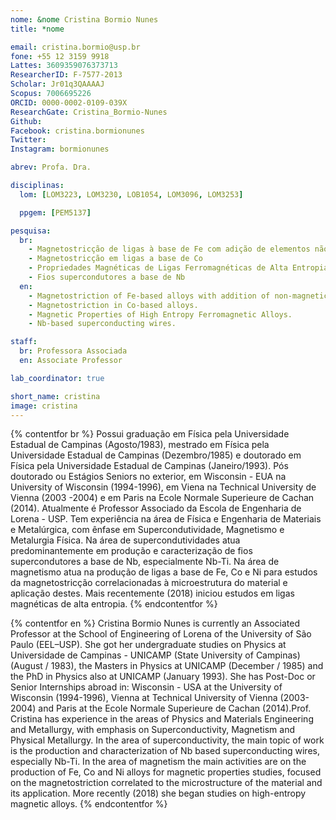 ```yaml
---
nome: &nome Cristina Bormio Nunes
title: *nome

email: cristina.bormio@usp.br
fone: +55 12 3159 9918
Lattes: 3609359076373713
ResearcherID: F-7577-2013
Scholar: Jr01q3QAAAAJ
Scopus: 7006695226
ORCID: 0000-0002-0109-039X
ResearchGate: Cristina_Bormio-Nunes
Github:
Facebook: cristina.bormionunes
Twitter:
Instagram: bormionunes

abrev: Profa. Dra.

disciplinas:
  lom: [LOM3223, LOM3230, LOB1054, LOM3096, LOM3253]

  ppgem: [PEM5137]

pesquisa:
  br:
    - Magnetostricção de ligas à base de Fe com adição de elementos não magnéticos
    - Magnetostricção em ligas a base de Co
    - Propriedades Magnéticas de Ligas Ferromagnéticas de Alta Entropia
    - Fios supercondutores a base de Nb
  en:
    - Magnetostriction of Fe-based alloys with addition of non-magnetic elements.
    - Magnetostriction in Co-based alloys.
    - Magnetic Properties of High Entropy Ferromagnetic Alloys.
    - Nb-based superconducting wires.

staff:
  br: Professora Associada
  en: Associate Professor

lab_coordinator: true

short_name: cristina
image: cristina
---
```



{% contentfor br %}
Possui graduação em Física pela Universidade Estadual de Campinas (Agosto/1983), mestrado em Física pela Universidade Estadual de Campinas (Dezembro/1985) e doutorado em Física pela Universidade Estadual de Campinas (Janeiro/1993). Pós doutorado ou Estágios Seniors no exterior, em Wisconsin - EUA na University of Wisconsin (1994-1996), em Viena na Technical University de Vienna (2003 -2004) e em Paris na Ecole Normale Superieure de Cachan (2014). Atualmente é Professor Associado da Escola de Engenharia de Lorena - USP. Tem experiência na área de Física e Engenharia de Materiais e Metalúrgica, com ênfase em Supercondutividade, Magnetismo e Metalurgia Física. Na área de supercondutividades atua predominantemente em produção e caracterização de fios supercondutores a base de Nb, especialmente Nb-Ti. Na área de magnetismo atua na produção de ligas a base de Fe, Co e Ni para estudos da magnetostricção correlacionadas à microestrutura do material e aplicação destes. Mais recentemente (2018) iniciou estudos em ligas magnéticas de alta entropia.
{% endcontentfor %}

{% contentfor en %}
Cristina Bormio Nunes is currently an Associated Professor at the School of Engineering of Lorena of the University of São Paulo (EEL–USP). She got her undergraduate studies on Physics at Universidade de Campinas - UNICAMP (State University of Campinas) (August / 1983), the Masters in Physics at UNICAMP (December / 1985) and the PhD in Physics also at UNICAMP (January 1993). She has Post-Doc or Senior Internships abroad in: Wisconsin - USA at the University of Wisconsin (1994-1996), Vienna at Technical University of Vienna (2003-2004) and Paris at the Ecole Normale Superieure de Cachan (2014).Prof. Cristina has experience in the areas of Physics and Materials Engineering and Metallurgy, with emphasis on Superconductivity, Magnetism and Physical Metallurgy. In the area of superconductivity, the main topic of work is the production and characterization of Nb based superconducting wires, especially Nb-Ti. In the area of magnetism the main activities are on the production of Fe, Co and Ni alloys for magnetic properties studies, focused on the magnetostriction correlated to the microstructure of the material and its application. More recently (2018) she began studies on high-entropy magnetic alloys.
{% endcontentfor %}
